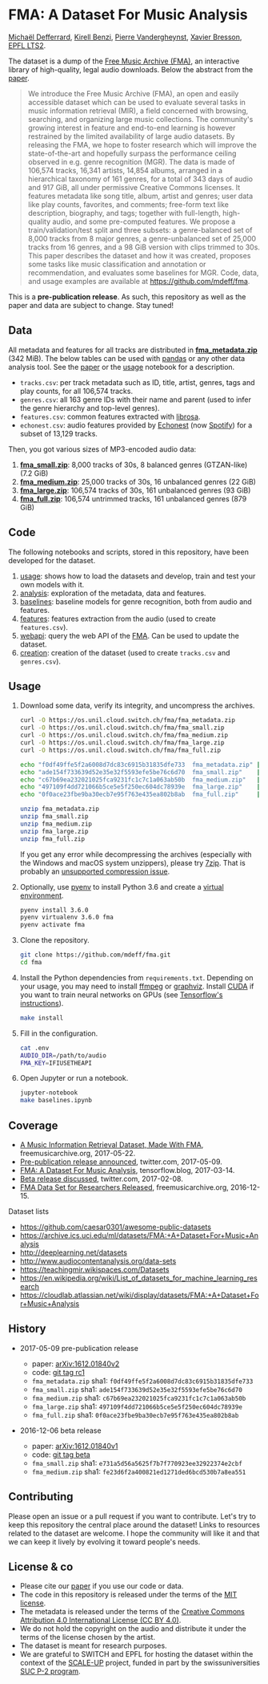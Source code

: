 # FMA: A Dataset For Music Analysis

[Michaël Defferrard](http://deff.ch), [Kirell Benzi](http://kirellbenzi.com),
[Pierre Vandergheynst](https://people.epfl.ch/pierre.vandergheynst),
[Xavier Bresson](http://www.ntu.edu.sg/home/xbresson),
[EPFL LTS2](https://lts2.epfl.ch).

[paper]:     https://arxiv.org/abs/1612.01840
[FMA]:       https://freemusicarchive.org

The dataset is a dump of the [Free Music Archive (FMA)][FMA], an interactive
library of high-quality, legal audio downloads. Below the abstract from the
[paper].
> We introduce the Free Music Archive (FMA), an open and easily accessible
> dataset which can be used to evaluate several tasks in music information
> retrieval (MIR), a field concerned with browsing, searching, and organizing
> large music collections. The community's growing interest in feature and
> end-to-end learning is however restrained by the limited availability of
> large audio datasets. By releasing the FMA, we hope to foster research which
> will improve the state-of-the-art and hopefully surpass the performance
> ceiling observed in e.g. genre recognition (MGR). The data is made of 106,574
> tracks, 16,341 artists, 14,854 albums, arranged in a hierarchical taxonomy of
> 161 genres, for a total of 343 days of audio and 917 GiB, all under
> permissive Creative Commons licenses. It features metadata like song title,
> album, artist and genres; user data like play counts, favorites, and
> comments; free-form text like description, biography, and tags; together with
> full-length, high-quality audio, and some pre-computed features. We propose
> a train/validation/test split and three subsets: a genre-balanced set of
> 8,000 tracks from 8 major genres, a genre-unbalanced set of 25,000 tracks
> from 16 genres, and a 98 GiB version with clips trimmed to 30s. This paper
> describes the dataset and how it was created, proposes some tasks like music
> classification and annotation or recommendation, and evaluates some baselines
> for MGR. Code, data, and usage examples are available at
> <https://github.com/mdeff/fma>.

This is a **pre-publication release**. As such, this repository as well as the
paper and data are subject to change. Stay tuned!

## Data

All metadata and features for all tracks are distributed in
**[fma_metadata.zip]** (342 MiB). The below tables can be used with [pandas] or
any other data analysis tool. See the [paper] or the [usage] notebook for
a description.
* `tracks.csv`: per track metadata such as ID, title, artist, genres, tags and
  play counts, for all 106,574 tracks.
* `genres.csv`: all 163 genre IDs with their name and parent (used to infer the
  genre hierarchy and top-level genres).
* `features.csv`: common features extracted with [librosa].
* `echonest.csv`: audio features provided by [Echonest] (now [Spotify]) for
  a subset of 13,129 tracks.

[pandas]:   http://pandas.pydata.org/
[librosa]:  https://librosa.github.io/librosa/
[spotify]:  https://www.spotify.com/
[echonest]: http://the.echonest.com/

Then, you got various sizes of MP3-encoded audio data:

1. **[fma_small.zip]**: 8,000 tracks of 30s, 8 balanced genres (GTZAN-like) (7.2 GiB)
2. **[fma_medium.zip]**: 25,000 tracks of 30s, 16 unbalanced genres (22 GiB)
3. **[fma_large.zip]**: 106,574 tracks of 30s, 161 unbalanced genres (93 GiB)
4. **[fma_full.zip]**: 106,574 untrimmed tracks, 161 unbalanced genres (879 GiB)

[fma_metadata.zip]: https://os.unil.cloud.switch.ch/fma/fma_metadata.zip
[fma_small.zip]:    https://os.unil.cloud.switch.ch/fma/fma_small.zip
[fma_medium.zip]:   https://os.unil.cloud.switch.ch/fma/fma_medium.zip
[fma_large.zip]:    https://os.unil.cloud.switch.ch/fma/fma_large.zip
[fma_full.zip]:     https://os.unil.cloud.switch.ch/fma/fma_full.zip

## Code

The following notebooks and scripts, stored in this repository, have been
developed for the dataset.

1. [usage]: shows how to load the datasets and develop, train and test your own
   models with it.
2. [analysis]: exploration of the metadata, data and features.
3. [baselines]: baseline models for genre recognition, both from audio and
   features.
4. [features]: features extraction from the audio (used to create
   `features.csv`).
5. [webapi]: query the web API of the [FMA]. Can be used to update the dataset.
6. [creation]: creation of the dataset (used to create `tracks.csv` and
   `genres.csv`).

[usage]:     https://nbviewer.jupyter.org/github/mdeff/fma/blob/outputs/usage.ipynb
[analysis]:  https://nbviewer.jupyter.org/github/mdeff/fma/blob/outputs/analysis.ipynb
[baselines]: https://nbviewer.jupyter.org/github/mdeff/fma/blob/outputs/baselines.ipynb
[features]:  features.py
[webapi]:    https://nbviewer.jupyter.org/github/mdeff/fma/blob/outputs/webapi.ipynb
[creation]:  https://nbviewer.jupyter.org/github/mdeff/fma/blob/outputs/creation.ipynb

## Usage

1. Download some data, verify its integrity, and uncompress the archives.
	```sh
	curl -O https://os.unil.cloud.switch.ch/fma/fma_metadata.zip
	curl -O https://os.unil.cloud.switch.ch/fma/fma_small.zip
	curl -O https://os.unil.cloud.switch.ch/fma/fma_medium.zip
	curl -O https://os.unil.cloud.switch.ch/fma/fma_large.zip
	curl -O https://os.unil.cloud.switch.ch/fma/fma_full.zip

	echo "f0df49ffe5f2a6008d7dc83c6915b31835dfe733  fma_metadata.zip" | sha1sum -c -
	echo "ade154f733639d52e35e32f5593efe5be76c6d70  fma_small.zip"    | sha1sum -c -
	echo "c67b69ea232021025fca9231fc1c7c1a063ab50b  fma_medium.zip"   | sha1sum -c -
	echo "497109f4dd721066b5ce5e5f250ec604dc78939e  fma_large.zip"    | sha1sum -c -
	echo "0f0ace23fbe9ba30ecb7e95f763e435ea802b8ab  fma_full.zip"     | sha1sum -c -

	unzip fma_metadata.zip
	unzip fma_small.zip
	unzip fma_medium.zip
	unzip fma_large.zip
	unzip fma_full.zip
	```

	If you get any error while decompressing the archives (especially with the
	Windows and macOS system unzippers), please try [7zip]. That is probably an
	[unsupported compression issue](https://github.com/mdeff/fma/issues/5).

2. Optionally, use [pyenv] to install Python 3.6 and create a [virtual
   environment][pyenv-virt].
	```sh
	pyenv install 3.6.0
	pyenv virtualenv 3.6.0 fma
	pyenv activate fma
	```

3. Clone the repository.
	```sh
	git clone https://github.com/mdeff/fma.git
	cd fma
	```

4. Install the Python dependencies from `requirements.txt`. Depending on your
   usage, you may need to install [ffmpeg] or [graphviz]. Install [CUDA] if you
   want to train neural networks on GPUs (see
   [Tensorflow's instructions](https://www.tensorflow.org/install/)).
	```sh
	make install
	```

5. Fill in the configuration.
	```sh
	cat .env
	AUDIO_DIR=/path/to/audio
	FMA_KEY=IFIUSETHEAPI
	```

6. Open Jupyter or run a notebook.
	```sh
	jupyter-notebook
	make baselines.ipynb
	```

[7zip]:       http://www.7-zip.org
[pyenv]:      https://github.com/pyenv/pyenv
[pyenv-virt]: https://github.com/pyenv/pyenv-virtualenv
[ffmpeg]:     https://ffmpeg.org/download.html
[graphviz]:   http://www.graphviz.org/
[CUDA]:       https://en.wikipedia.org/wiki/CUDA

## Coverage

* [A Music Information Retrieval Dataset, Made With FMA][fma2], freemusicarchive.org, 2017-05-22.
* [Pre-publication release announced][tw2], twitter.com, 2017-05-09.
* [FMA: A Dataset For Music Analysis][tfblog], tensorflow.blog, 2017-03-14.
* [Beta release discussed][tw1], twitter.com, 2017-02-08.
* [FMA Data Set for Researchers Released][fma1], freemusicarchive.org, 2016-12-15.

[tw1]:  https://twitter.com/YadFaeq/status/829406463286063104
[tw2]:  https://twitter.com/m_deff/status/861985446116589569
[fma1]: http://freemusicarchive.org/member/cheyenne_h/blog/FMA_Dataset_for_Researchers
[fma2]: http://freemusicarchive.org/member/cheyenne_h/blog/A_Music_Information_Retrieval_Dataset_Made_With_FMA
[tfblog]: https://tensorflow.blog/2017/03/14/fma-a-dataset-for-music-analysis

Dataset lists
* <https://github.com/caesar0301/awesome-public-datasets>
* <https://archive.ics.uci.edu/ml/datasets/FMA:+A+Dataset+For+Music+Analysis>
* <http://deeplearning.net/datasets>
* <http://www.audiocontentanalysis.org/data-sets>
* <https://teachingmir.wikispaces.com/Datasets>
* <https://en.wikipedia.org/wiki/List_of_datasets_for_machine_learning_research>
* <https://cloudlab.atlassian.net/wiki/display/datasets/FMA:+A+Dataset+For+Music+Analysis>

## History

* 2017-05-09 pre-publication release
	* paper: [arXiv:1612.01840v2](https://arxiv.org/abs/1612.01840v2)
	* code: [git tag rc1](https://github.com/mdeff/fma/releases/tag/rc1)
	* `fma_metadata.zip` sha1: `f0df49ffe5f2a6008d7dc83c6915b31835dfe733`
	* `fma_small.zip`    sha1: `ade154f733639d52e35e32f5593efe5be76c6d70`
	* `fma_medium.zip`   sha1: `c67b69ea232021025fca9231fc1c7c1a063ab50b`
	* `fma_large.zip`    sha1: `497109f4dd721066b5ce5e5f250ec604dc78939e`
	* `fma_full.zip`     sha1: `0f0ace23fbe9ba30ecb7e95f763e435ea802b8ab`

* 2016-12-06 beta release
	* paper: [arXiv:1612.01840v1](https://arxiv.org/abs/1612.01840v1)
	* code: [git tag beta](https://github.com/mdeff/fma/releases/tag/beta)
	* `fma_small.zip`  sha1: `e731a5d56a5625f7b7f770923ee32922374e2cbf`
	* `fma_medium.zip` sha1: `fe23d6f2a400821ed1271ded6bcd530b7a8ea551`

## Contributing

Please open an issue or a pull request if you want to contribute. Let's try to
keep this repository the central place around the dataset! Links to resources
related to the dataset are welcome. I hope the community will like it and that
we can keep it lively by evolving it toward people's needs.

## License & co

* Please cite our [paper] if you use our code or data.
* The code in this repository is released under the terms of the
  [MIT license](LICENSE.txt).
* The metadata is released under the terms of the
  [Creative Commons Attribution 4.0 International License (CC BY 4.0)][ccby40].
* We do not hold the copyright on the audio and distribute it under the terms
  of the license chosen by the artist.
* The dataset is meant for research purposes.
* We are grateful to SWITCH and EPFL for hosting the dataset within the context
  of the [SCALE-UP] project, funded in part by the swissuniversities [SUC P-2
  program].

[ccby40]: https://creativecommons.org/licenses/by/4.0
[SCALE-UP]: https://projects.switch.ch/scale-up/
[SUC P-2 program]: https://www.swissuniversities.ch/isci
